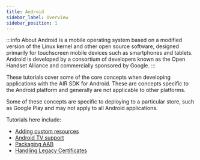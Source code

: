 ```yaml
---
title: Android
sidebar_label: Overview
sidebar_position: 1
---
```


:::info About
Android is a mobile operating system based on a modified version of the Linux kernel and other open source software, designed primarily for touchscreen mobile devices such as smartphones and tablets. Android is developed by a consortium of developers known as the Open Handset Alliance and commercially sponsored by Google.
:::

These tutorials cover some of the core concepts when developing applications with the AIR SDK for Android. These are concepts specific to the Android platform and generally are not applicable to other platforms.

Some of these concepts are specific to deploying to a particular store, such as Google Play and may not apply to all Android applications.

Tutorials here include:

- [Adding custom resources](custom-resources.md)
- [Android TV support](android-tv-support.md)
- [Packaging AAB](packaging-android-app-bundles.md)
- [Handling Legacy Certificates](handling-1024bit-certificates.md)
